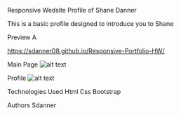 Responsive Wedsite
Profile of Shane Danner

This is a basic profile designed to introduce you to Shane

Preview
A

 https://sdanner08.github.io/Responsive-Portfolio-HW/

Main Page
![alt text](assets/images/homescreen.jpg)

Profile
![alt text](assets/images/profile.jpg)


Technologies Used
Html
Css
Bootstrap



Authors
Sdanner

